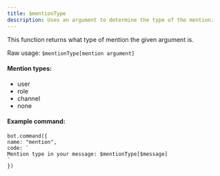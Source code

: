 ```yaml
---
title: $mentionType
description: Uses an argument to determine the type of the mention.
---
```


This function returns what type of mention the given argument is.

Raw usage: `$mentionType[mention argument]`

#### Mention types:

* user
* role
* channel
* none

#### Example command:

```text
bot.command({
name: "mention",
code: `
Mention type in your message: $mentionType[$message]
`
})
```

